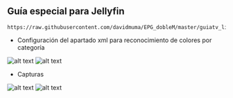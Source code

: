 ## <b>Guía especial para Jellyfin</B>
```
https://raw.githubusercontent.com/davidmuma/EPG_dobleM/master/guiatv_light.xml.gz
```

- Configuración del apartado xml para reconocimiento de colores por categoría

![alt text](https://raw.githubusercontent.com/davidmuma/EPG_dobleM/master/Images/Jelly1.jpg)
![alt text](https://raw.githubusercontent.com/davidmuma/EPG_dobleM/master/Images/Jelly2.jpg)

- Capturas

![alt text](https://raw.githubusercontent.com/davidmuma/EPG_dobleM/master/Images/Jelly3.jpg)
![alt text](https://raw.githubusercontent.com/davidmuma/EPG_dobleM/master/Images/Jelly4.jpg)
